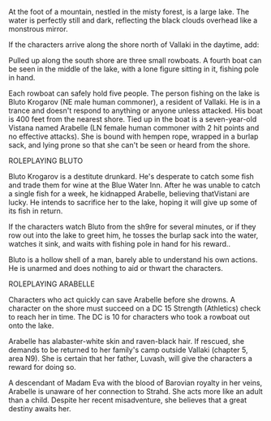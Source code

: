 At the foot of a mountain, nestled in the misty forest, is a large lake. The water is perfectly still and dark, reflecting the black clouds overhead like a monstrous mirror.

If the characters arrive along the shore north of Vallaki in the daytime, add:

Pulled up along the south shore are three small rowboats. A fourth boat can be seen in the middle of the lake, with a lone figure sitting in it, fishing pole in hand.

Each rowboat can safely hold five people. The person fishing on the lake is Bluto Krogarov (NE male human commoner), a resident of Vallaki. He is in a trance and doesn't respond to anything or anyone unless attacked. His boat is 400 feet from the nearest shore. Tied up in the boat is a seven-year-old Vistana named Arabelle (LN female human commoner with 2 hit points and no effective attacks). She is bound with hempen rope, wrapped in a burlap sack, and lying prone so that she can't be seen or heard from the shore.

ROLEPLAYING BLUTO

Bluto Krogarov is a destitute drunkard. He's desperate to catch some fish and trade them for wine at the Blue Water Inn. After he was unable to catch a single fish for a week, he kidnapped Arabelle, believing thatVistani are lucky. He intends to sacrifice her to the lake, hoping it will give up some of its fish in return.

If the characters watch Bluto from the sh9re for several minutes, or if they row out into the lake to greet him, he tosses the burlap sack into the water, watches it sink, and waits with fishing pole in hand for his reward..

Bluto is a hollow shell of a man, barely able to understand his own actions. He is unarmed and does nothing to aid or thwart the characters.

ROLEPLAYING ARABELLE

Characters who act quickly can save Arabelle before she drowns. A character on the shore must succeed on a DC 15 Strength (Athletics) check to reach her in time. The DC is 10 for characters who took a rowboat out onto the lake.

Arabelle has alabaster-white skin and raven-black hair. If rescued, she demands to be returned to her family's camp outside Vallaki (chapter 5, area N9). She is certain that her father, Luvash, will give the characters a reward for doing so.

A descendant of Madam Eva with the blood of Barovian royalty in her veins, Arabelle is unaware of her connection to Strahd. She acts more like an adult than a child. Despite her recent misadventure, she believes that a great destiny awaits her.